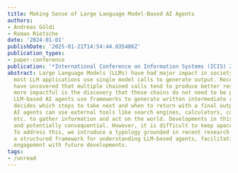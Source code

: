 ```yaml
---
title: Making Sense of Large Language Model-Based AI Agents
authors:
- Andreas Göldi
- Roman Rietsche
date: '2024-01-01'
publishDate: '2025-01-21T14:54:44.035486Z'
publication_types:
- paper-conference
publication: '*International Conference on Information Systems (ICIS) 2024*'
abstract: Large Language Models (LLMs) have had major impact in society even though
  most LLM applications use single model calls to generate output. Recent innovations
  have uncovered that multiple chained calls tend to produce better results. Even
  more impactful is the discovery that these chains do not need to be predefined.
  LLM-based AI agents use frameworks to generate written intermediate reasoning that
  decides which steps to take next and when to return with a final output. LLM-based
  AI agents can use external tools like search engines, calculators, code engines,
  etc. to gather information and act on the world. Developments in this area are rapid
  and potentially consequential. However, it is difficult to keep apace with the developments.
  To address this, we introduce a typology grounded in recent research that provides
  a structured framework for understanding LLM-based agents, facilitating proactive
  engagement with future developments.
tags:
- /unread
---
```

